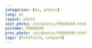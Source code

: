 ```yaml
---
categories: [en, photos]
lang: en
layout: photo
next_photo: /en/photos/P0000260.html
picname: P0000498
prev_photo: /en/photos/P0000499.html
tags: [Fotofalle, Leopard]
---
```

